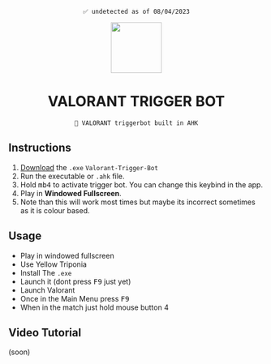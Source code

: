 

<div align=center>

  ```
  ✅ undetected as of 08/04/2023
  ```
  
  <img src="https://static.vecteezy.com/system/resources/previews/019/763/186/original/valorant-logo-transparent-free-png.png" width=100>
  
  # VALORANT TRIGGER BOT
  ```
  🎯 VALORANT triggerbot built in AHK
  ```
  
</div>

## Instructions
1. [Download](https://github.com/unofficialdxnny/Valorant-Trigger-Bot/releases/tag/1.0.0) the `.exe` `Valorant-Trigger-Bot`
2. Run the executable or `.ahk` file.
3. Hold <kbd>mb4</kbd> to activate trigger bot. You can change this keybind in the app.
4. Play in **Windowed Fullscreen**.
5. Note than this will work most times but maybe its incorrect sometimes as it is colour based.


## Usage

- Play in windowed fullscreen
- Use Yellow Triponia
- Install The `.exe`
- Launch it (dont press <kbd>F9</kbd> just yet)
- Launch Valorant
- Once in the Main Menu press <kbd>F9</kbd>
- When in the match just hold mouse button 4

## Video Tutorial

 (soon)
